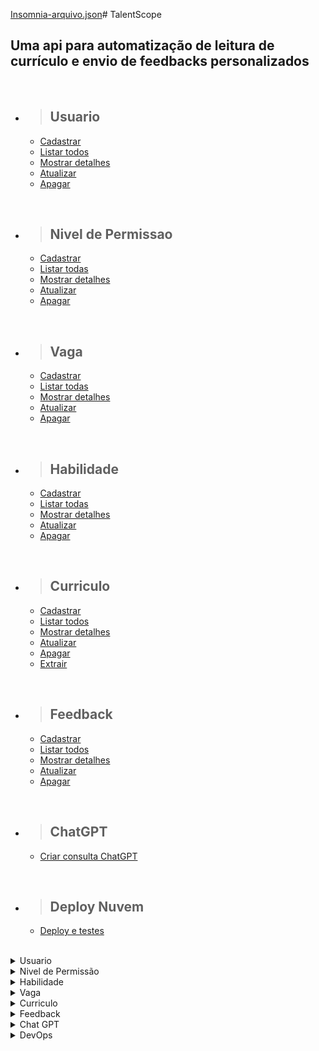 [Insomnia-arquivo.json](https://github.com/Plusoft-Challenge/TalentScope-backend/files/13326678/Insomnia-arquivo.json)# TalentScope

## Uma api para automatização de leitura de currículo e envio de feedbacks personalizados

<br/>

- > <h2>Usuario</h2>
  - [Cadastrar](#cadastrar-usuario)
  - [Listar todos](#listar-usuarios)
  - [Mostrar detalhes](#detalhar-um-usuario)
  - [Atualizar](#atualizar-usuario)
  - [Apagar](#apagar-usuario)

<br/>

- > <h2>Nivel de Permissao</h2>
  - [Cadastrar](#nivel-de-permissao)
  - [Listar todas](#listar-niveis-de-permissoes)
  - [Mostrar detalhes](#detalhar-um-nivel-de-permissao)
  - [Atualizar](#atualizar-nivel-de-permissao)
  - [Apagar](#apagar-nivel-de-permissao)

<br/>

- > <h2>Vaga</h2>
  - [Cadastrar](#cadastrar-vaga)
  - [Listar todas](#listar-vagas)
  - [Mostrar detalhes](#detalhar-um-vaga)
  - [Atualizar](#atualizar-vaga)
  - [Apagar](#apagar-vaga)

<br/>

- > <h2>Habilidade</h2>
  - [Cadastrar](#cadastrar-habilidade)
  - [Listar todas](#listar-habilidades)
  - [Mostrar detalhes](#detalhar-uma-habilidade)
  - [Atualizar](#atualizar-habilidade)
  - [Apagar](#apagar-habilidade)

<br/>

- > <h2>Curriculo</h2>
  - [Cadastrar](#cadastrar-curriculo)
  - [Listar todos](#listar-curriculos)
  - [Mostrar detalhes](#detalhar-um-curriculo)
  - [Atualizar](#atualizar-curriculo)
  - [Apagar](#apagar-curriculo)
  - [Extrair](#aextrair-curriculo)

<br/>

- > <h2>Feedback</h2>
  - [Cadastrar](#cadastrar-feedback)
  - [Listar todos](#listar-feedback)
  - [Mostrar detalhes](#detalhar-um-feedback)
  - [Atualizar](#atualizar-feedback)
  - [Apagar](#apagar-feedback)

<br/>

- > <h2>ChatGPT</h2>
  - [Criar consulta ChatGPT](#criar-consulta-chatgpt)

<br/>

- > <h2>Deploy Nuvem</h2>
  - [Deploy e testes](#deploy-testes)

<br/>


<details>
<summary>Usuario</summary>

<br>

<details>
<summary> <b style="color:green">POST</b>/talentScope/usuarios</summary>

<br/>

### Cadastrar usuario

<br/>

### Requisição:

```json
{
  "nome": "Rafael Ferreira",
  "email": "rafael@plusofit.com",
  "senha": "7894562",
	"status": true,
	"dtCriacao": "2023-05-15 10:08:02",
	"dtAlteracao": "",
	"nivelPermissao": {
		"id": 1
	}
}
```

<br/>

### Responses:

`status code: 200`

#### Body: <b>Application/json</b>

```json
{
	"id": 1,
	"nome": "Rafael Ferreira",
	"email": "rafael@plusofit.com",
	"senha": "7894562",
	"status": true,
	"dtCriacao": "2023-05-15 10:08:02",
	"dtAlteracao": null,
	"nivelPermissao": {
		"id": 1,
		"nome": null,
		"descricao": null
	}
}
```

<br/>
<hr>

`status code: 400`

#### Body: <b>Application/json</b>

```json
{
  "retorno": "Mensagem de erro conforme regras de negócios"
}
```

<br/>
</details>

<details>
<summary> <b style="color:cyan">GET</b>/talentScope/usuarios</summary>

<br/>

### Listar usuarios

<br/>

### Responses:

`status code: 200`

#### Body: <b>Application/json</b>

```json
[
	{
		"id": 1,
		"nome": "Rafael Ferreira",
		"email": "rafael@plusofit.com",
		"senha": "7894562",
		"status": true,
		"dtCriacao": "2023-05-15 10:08:02",
		"dtAlteracao": null,
		"nivelPermissao": {
			"id": 1,
			"nome": "Acesso-1",
			"descricao": "Tem permissão somente para leitura dos curriculos e vagas"
		}
	},
	{
		"id": 2,
		"nome": "Isabelle Souza Santos",
		"email": "isabelle.souza@plusofit.com",
		"senha": "123456",
		"status": true,
		"dtCriacao": "2023-05-03 10:08:02",
		"dtAlteracao": null,
		"nivelPermissao": {
			"id": 1,
			"nome": "Acesso-1",
			"descricao": "Tem permissão somente para leitura dos curriculos e vagas"
		}
	}
]
```

<br/>
<hr>

`status code: 204`

#### Body: <b>Application/json</b>

```json
{
  "retorno": "Não há usuarios para retornar"
}
```

<br/>
<hr>

`status code: 400`

#### Body: <b>Application/json</b>

```json
{
  "retorno": "Mensagem de erro conforme regras de negócios"
}
```

</details>

<details>
<summary> <b style="color:cyan">GET</b>/talentScope/usuarios/{id}</summary>

<br/>

### Detalhar um usuario

<br/>

### Responses:

`status code: 200`

#### Body: <b>Application/json</b>

```json
{
	"id": 1,
	"nome": "Rafael Ferreira",
	"email": "rafael@plusofit.com",
	"senha": "7894562",
	"status": true,
	"dtCriacao": "2023-05-15 10:08:02",
	"dtAlteracao": null,
	"nivelPermissao": {
		"id": 1,
		"nome": "Acesso-1",
		"descricao": "Tem permissão somente para leitura dos curriculos e vagas"
	}
}
```

<br/>
<hr>

`status code: 204`

#### Body: <b>Application/json</b>

```json
{
  "retorno": "Usuario não cadastrado"
}
```

<br/>
<hr>

`status code: 400`


```json
{
  "retorno": "Mensagem de erro conforme regras de negócios"
}
```

</details>

<details>
<summary> <b style="color:orange">UPDATE</b>/talentScope/usuarios/{id}</summary>

<br/>

### Atualizar usuario

### Requisição:


```json
{
  "nome": "Rafael Ferreira dos Santos",
  "email": "rafael.santos@plusofit.com",
  "senha": "7894562",
	"status": true,
	"dtCriacao": "2023-05-15 10:08:02",
	"dtAlteracao": "",
	"nivelPermissao": {
		"id": 2
	}
}
```
<br/>

<br/>

### Responses:

`status code: 200`

#### Tipo do body: <b>Application/json</b>

```json
{
	"id": 1,
	"nome": "Rafael Ferreira dos Santos",
	"email": "rafael.santos@plusofit.com",
	"senha": "7894562",
	"status": true,
	"dtCriacao": "2023-05-15 10:08:02",
	"dtAlteracao": null,
	"nivelPermissao": {
		"id": 2,
		"nome": null,
		"descricao": null
	}
}
```
<br/>
<hr>

`status code: 400`

#### Body: <b>Application/json</b>


```json
{
  "retorno": "{Mensagem de erro conforme regra de negocio}"
}
```

</details>

<details>
<summary> <b style="color:red">DELETE</b>/talentScope/usuarios/{id}</summary>

<br/>

### Apagar usuario

<br/>

### Responses:

`status code: 200`

#### Body: <b>Application/json</b>

```json
{
  "retorno": "Usuario apagado com sucesso"
}
```

<br/>
<hr>

`status code: 400`

#### Body: <b>Application/json</b>

```json
{
  "retorno": "Usuario não cadastrado"
}
```

</details>

<br/><br/>

# Campos de Requisição

|       campo       |     tipo    | obrigatório | descrição                                                                                                  |
| :---------------: | :---------: | :---------: | ---------------------------------------------------------------------------------------------------------- |
|        id         |    numeric(10)     |     sim     | Id do usuario                                                                                       |
|       nome        |    varchar(80)     |     sim     | Nome do usuario                                                                                     |
|       email       |    varchar(80)     |     sim     | Email do usuario                                                                                    
|       senha       |    varchar(15)     |     sim     | Senha do usuario. Senha deve conter de 8 a 15 caracteres, no min. 1 letra maiuscula e 1 caractere especial|
|  nivelPermissao  | fk_nivel_permissao |     sim     | Nivel de permissão para utilizar a plataforma                                                       |
|       status       | Boolean(1)  |     sim     | Flag para informar se o usuario esta ativo na plataforma                                                   |
|   dtCriacao    |  Datetime   |     sim     | Data da criação do usuario                                                                                 |
| dtAtualizacao  |  Datetime   |     nao     | Data da atualização do usuario                                                                             |

</details>

<details>
<summary>Nivel de Permissão</summary>

<br>

<details>
<summary> <b style="color:green">POST</b>/talentScope/nivelPermissao</summary>

<br/>

### Cadastrar nivel de permissao

<br/>

### Requisição:

```json
{
	"nome": "Acesso-1",
	"descricao": "Tem permissão somente para leitura"
}
```

```json
{
  "nome": "Administrador",
  "descricao": "Usuário com permissão master"
}
```

<br/>

### Responses:

`status code: 200`

#### Body: <b>Application/json</b>

```json
{
	"id": 1,
	"nome": "Acesso-1",
	"descricao": "Tem permissão somente para leitura"
}
```

```json
{
	"id": 2,
	"nome": "Administrador",
	"descricao": "Usuário com permissão master"
}
```

<br/>
<hr>

`status code: 400`

#### Body: <b>Application/json</b>

```json
{
  "retorno": "Mensagem de erro conforme regras de negócios"
}
```

<br/>
</details>

<details>
<summary> <b style="color:cyan">GET</b>/talentScope/nivelPermissao</summary>

<br/>

### Listar niveis de permissoes

<br/>

### Responses:

`status code: 200`

#### Body: <b>Application/json</b>

```json
[
	{
		"id": 1,
		"nome": "Acesso-1",
		"descricao": "Tem permissão somente para leitura"
	},
	{
		"id": 2,
		"nome": "Administrador",
		"descricao": "Usuário com permissão master"
	}
]
```

<br/>
<hr>

`status code: 204`

#### Body: <b>Application/json</b>

```json
{
  "retorno": "Não há nivel de permissao para retornar"
}
```

<br/>
<hr>

`status code: 400`

#### Body: <b>Application/json</b>

```json
{
  "retorno": "Mensagem de erro conforme regras de negócios"
}
```

</details>

<details>
<summary> <b style="color:cyan">GET</b>/talentScope/nivelPermissao/{id}</summary>

<br/>

### Detalhar um nivel de permissao

<br/>

### Responses:

`status code: 200`

#### Body: <b>Application/json</b>

```json
{
	"id": 1,
	"nome": "Acesso-1",
	"descricao": "Tem permissão somente para leitura"
}
```

<br/>
<hr>

`status code: 204`

#### Body: <b>Application/json</b>

```json
{
  "retorno": "Nivel de permissao não cadastrado"
}
```

<br/>
<hr>

`status code: 400`


```json
{
  "retorno": "Mensagem de erro conforme regras de negócios"
}
```

</details>

<details>
<summary> <b style="color:orange">UPDATE</b>/talentScope/nivelPermissao/{id}</summary>

<br/>

### Atualizar nivel de permissao

### Requisição:


```json
{
	"nome": "Acesso-1",
	"descricao": "Tem permissão somente para leitura dos curriculos e vagas"
}
```
<br/>

<br/>

### Responses:

`status code: 200`

#### Tipo do body: <b>Application/json</b>

```json
{
	"id": 1,
	"nome": "Acesso-1",
	"descricao": "Tem permissão somente para leitura dos curriculos e vagas"
}
```
<br/>
<hr>

`status code: 400`

#### Body: <b>Application/json</b>


```json
{
  "retorno": "{Mensagem de erro conforme regra de negocio}"
}
```

</details>

<details>
<summary> <b style="color:red">DELETE</b>/talentScope/nivelPermissao/{id}</summary>

<br/>

### Apagar nivel de permissao

<br/>

### Responses:

`status code: 200`

#### Body: <b>Application/json</b>

```json
{
  "retorno": "Nivel de permissao apagado com sucesso"
}
```

<br/>
<hr>

`status code: 400`

#### Body: <b>Application/json</b>

```json
{
  "retorno": "Nivel de permissao não cadastrado"
}
```

</details>

<br/><br/>

# Campos de Requisição

|       campo       |     tipo     | obrigatório | descrição                         |
| :---------------: | :----------: | :---------: | ----------------------------------|
|        id         | numeric(3)   |     sim     | Id do nivel de permissao          |
|       nome        | varchar(30)  |     sim     | Nome do usuario                   |
|     descricao     | varchar(250) |     sim     | Descrição do nivel de permissão   |


</details>

<details>
<summary>Habilidade</summary>

<br>

<details>
<summary> <b style="color:green">POST</b>/talentScope/habilidades</summary>

<br/>

### Cadastrar habilidade

<br/>

### Requisição:

```json
{
	"nome": "Experiência com Banco de Dados Oracle SQL"
}
```
```json
{
	"nome": "Experiência com Java, Spring Boot."
}
```

<br/>

### Responses:

`status code: 200`

#### Body: <b>Application/json</b>

```json
{
	"id": 1,
	"nome": "Experiência com Banco de Dados Oracle SQL"
}
```

```json
{
	"id": 2,
	"nome": "Experiência com Java, Spring Boot."
}
```

<br/>
<hr>

`status code: 400`

#### Body: <b>Application/json</b>

```json
{
  "retorno": "Mensagem de erro conforme regras de negócios"
}
```

<br/>
</details>

<details>
<summary> <b style="color:cyan">GET</b>/talentScope/habilidades</summary>

<br/>

### Listar habilidades

<br/>

### Responses:

`status code: 200`

#### Body: <b>Application/json</b>

```json
[
	{
		"id": 1,
		"nome": "Experiência com Banco de Dados Oracle SQL"
	},
	{
		"id": 2,
		"nome": "Experiência com Java, Spring Boot."
	}
]
```

<br/>
<hr>

`status code: 204`

#### Body: <b>Application/json</b>

```json
{
  "retorno": "Não há habilidades para retornar"
}
```

<br/>
<hr>

`status code: 400`

#### Body: <b>Application/json</b>

```json
{
  "retorno": "Mensagem de erro conforme regras de negócios"
}
```

</details>

<details>
<summary> <b style="color:cyan">GET</b>/talentScope/habilidades/{id}</summary>

<br/>

### Detalhar uma habilidade
<br/>

### Responses:

`status code: 200`

#### Body: <b>Application/json</b>

```json
{
	"id": 2,
	"nome": "Experiência com Java, Spring Boot."
}
```

<br/>
<hr>

`status code: 204`

#### Body: <b>Application/json</b>

```json
{
	"timestamp": "2023-09-11T22:45:11.000+00:00",
	"status": 404,
	"error": "Not Found",
	"trace": "br.com.TalentScope.exception.RestNotFoundException......",
	"message": "habilidade não encontrado",
	"path": "/talentScope/habilidades/3"
}
```

<br/>
<hr>

`status code: 400`


```json
{
  "retorno": "Mensagem de erro conforme regras de negócios"
}
```

</details>

<details>
<summary> <b style="color:orange">UPDATE</b>/talentScope/habilidades/{id}</summary>

<br/>

### Atualizar habilidade

### Requisição:


```json
{
	"nome": "2 anos de experiência em Java com spring, JPA Hibernate"
}
```
<br/>

<br/>

### Responses:

`status code: 200`

#### Tipo do body: <b>Application/json</b>

```json
{
	"id": 2,
	"nome": "2 anos de experiência em Java com spring, JPA Hibernate"
}
```
<br/>
<hr>

`status code: 400`

#### Body: <b>Application/json</b>


```json
{
  "retorno": "{Mensagem de erro conforme regra de negocio}"
}
```

</details>

<details>
<summary> <b style="color:red">DELETE</b>/talentScope/habilidade/{id}</summary>

<br/>

### Apagar habilidade

<br/>

### Responses:

`status code: 200`

#### Body: <b>Application/json</b>

```json
{
  "retorno": "Habilidade apagado com sucesso"
}
```

<br/>
<hr>

`status code: 400`

#### Body: <b>Application/json</b>

```json
{
  "retorno": "Habilidade não cadastrado"
}
```

</details>

<br/><br/>

# Campos de Requisição

|       campo       |     tipo     | obrigatório | descrição                         |
| :---------------: | :----------: | :---------: | ----------------------------------|
|        id         | numeric(3)   |     sim     | Id da habilidade        |
|       nome        | varchar(50)  |     sim     | Descrição da habiliade                  |

</details>

<details>
<summary>Vaga</summary>

<br>

<details>
<summary> <b style="color:green">POST</b>/talentScope/vagas</summary>

<br/>

### Cadastrar vaga

<br/>

### Requisição:

```json
{
	"nome": "Analista de Sistemas I",
	"descricaoCargo": "Desenvolver Java Junior",
	"descricaoVaga": "A vaga de desenvolvedor Java requer habilidades em programação orientada a objetos, uso de frameworks como Spring e Hibernate, experiência em testes e depuração de código, trabalho em equipe e conhecimentos em tecnologias relacionadas a aplicações web e bancos de dados.",
	"dtAbertura": "2023-10-09 14:00:00",
	"dtEncerramento": "2023-07-22 17:00:00",
	"usuario":{
		"id": 1
	},
	"habilidades": [
		{
		"id": 1
		}
	]
}
```

<br/>

### Responses:

`status code: 200`

#### Body: <b>Application/json</b>

```json
{
	"id": 1,
	"nome": "Analista de Sistemas I",
	"descricaoCargo": "Desenvolver Java Junior",
	"descricaoVaga": "A vaga de desenvolvedor Java requer habilidades em programação orientada a objetos, uso de frameworks como Spring e Hibernate, experiência em testes e depuração de código, trabalho em equipe e conhecimentos em tecnologias relacionadas a aplicações web e bancos de dados.",
	"dtAbertura": "2023-10-09 14:00:00",
	"dtEncerramento": "2023-07-22 17:00:00",
	"usuario": {
		"id": 1,
		"nome": null,
		"email": null,
		"senha": null,
		"status": null,
		"dtCriacao": null,
		"dtAlteracao": null,
		"nivelPermissao": null
	},
	"habilidades": [
		{
			"id": 1,
			"nome": null
		}
	]
}
```

<br/>
<hr>

`status code: 400`

#### Body: <b>Application/json</b>

```json
{
  "retorno": "Mensagem de erro conforme regras de negócio"
}
```

<br/>
</details>

<details>
<summary> <b style="color:cyan">GET</b>/talentScope/vagas</summary>

<br/>

### Listar vagas

<br/>

### Responses:

`status code: 200`

#### Body: <b>Application/json</b>

```json
[
	{
		"id": 1,
		"nome": "Analista de Sistemas I",
		"descricaoCargo": "Desenvolver Java Junior",
		"descricaoVaga": "A vaga de desenvolvedor Java requer habilidades em programação orientada a objetos, uso de frameworks como Spring e Hibernate, experiência em testes e depuração de código, trabalho em equipe e conhecimentos em tecnologias relacionadas a aplicações web e bancos de dados.",
		"dtAbertura": "2023-10-09 14:00:00",
		"dtEncerramento": "2023-07-22 17:00:00",
		"usuario": {
			"id": 1,
			"nome": "Rafael Ferreira dos Santos",
			"email": "rafael.santos@plusofit.com",
			"senha": "7894562",
			"status": true,
			"dtCriacao": "2023-05-15 10:08:02",
			"dtAlteracao": null,
			"nivelPermissao": {
				"id": 2,
				"nome": "Administrador",
				"descricao": "Usuário com permissão master"
			}
		},
		"habilidades": [
			{
				"id": 1,
				"nome": "Experiência com Banco de Dados Oracle SQL"
			}
		]
	},
	{
		"id": 2,
		"nome": "Analista de Dados",
		"descricaoCargo": "Analista de dados Senior",
		"descricaoVaga": "Estamos em busca de um Analista de Dados talentoso e apaixonado por números para se juntar à nossa equipe. O candidato ideal será responsável por coletar, analisar e interpretar dados, transformando-os em informações valiosas para orientar a tomada de decisões estratégicas da empresa. Você trabalhará em estreita colaboração com outras equipes para identificar tendências, padrões e insights que impulsionarão nosso negócio.",
		"dtAbertura": "2023-10-15 15:00:00",
		"dtEncerramento": "2023-12-22 17:00:00",
		"usuario": {
			"id": 1,
			"nome": "Rafael Ferreira dos Santos",
			"email": "rafael.santos@plusofit.com",
			"senha": "7894562",
			"status": true,
			"dtCriacao": "2023-05-15 10:08:02",
			"dtAlteracao": null,
			"nivelPermissao": {
				"id": 2,
				"nome": "Administrador",
				"descricao": "Usuário com permissão master"
			}
		},
		"habilidades": [
			{
				"id": 1,
				"nome": "Experiência com Banco de Dados Oracle SQL"
			}
		]
	}
]
```

<br/>
<hr>

`status code: 204`

#### Body: <b>Application/json</b>

```json
{
  "retorno": "Não há vagas para retornar"
}
```

<br/>
<hr>

`status code: 400`

#### Body: <b>Application/json</b>

```json
{
  "retorno": "Mensagem de erro conforme regras de negócios"
}
```

</details>

<details>
<summary> <b style="color:cyan">GET</b>/talentScope/vagas/{id}</summary>
<br/>

### Detalhar uma vaga

<br/>

### Responses:

`status code: 200`

#### Tipo do body: <b>Application/json</b>

```json
{
	"id": 1,
	"nome": "Analista de Sistemas I",
	"descricaoCargo": "Desenvolver Java Junior",
	"descricaoVaga": "A vaga de desenvolvedor Java requer habilidades em programação orientada a objetos, uso de frameworks como Spring e Hibernate, experiência em testes e depuração de código, trabalho em equipe e conhecimentos em tecnologias relacionadas a aplicações web e bancos de dados.",
	"dtAbertura": "2023-10-09 14:00:00",
	"dtEncerramento": "2023-07-22 17:00:00",
	"usuario": {
		"id": 1,
		"nome": "Rafael Ferreira dos Santos",
		"email": "rafael.santos@plusofit.com",
		"senha": "7894562",
		"status": true,
		"dtCriacao": "2023-05-15 10:08:02",
		"dtAlteracao": null,
		"nivelPermissao": {
			"id": 2,
			"nome": "Administrador",
			"descricao": "Usuário com permissão master"
		}
	},
	"habilidades": [
		{
			"id": 1,
			"nome": "Experiência com Banco de Dados Oracle SQL"
		}
	]
}
```

<br/>
<hr>

`status code: 204`

#### Body: <b>Application/json</b>

```json
{
  "retorno": "Vaga não cadastrada"
}
```

<br/>
<hr>

`status code: 400`


```json
{
  "retorno": "Mensagem de erro conforme regras de negócios"
}
```

</details>

<details>
<summary> <b style="color:orange">UPDATE</b>/talentScope/vagas/{id}</summary>

<br/>

### Atualizar vaga

### Requisição:


```json
{
	"nome": "Analista de Dados II",
	"descricaoCargo": "Analista de dados Pleno",
	"descricaoVaga": "Estamos em busca de um Analista de Dados talentoso e apaixonado por números para se juntar à nossa equipe. O candidato ideal será responsável por coletar, analisar e interpretar dados, transformando-os em informações valiosas para orientar a tomada de decisões estratégicas da empresa. Você trabalhará em estreita colaboração com outras equipes para identificar tendências, padrões e insights que impulsionarão nosso negócio.",
	"dtAbertura": "2023-10-15 15:00:00",
	"dtEncerramento": "2023-12-22 17:00:00",
	"usuario":{
		"id": 1
	},
	"habilidades": [
		{
		"id": 1
		}
	]
}	"usuario":{
		"id": 2
	},
	"habilidades": [
		{
		"id": 1
		}
	]
}
```
<br/>

<br/>

### Responses:

`status code: 200`

#### Body: <b>Application/json</b>

```json
{
	"id": 2,
	"nome": "Analista de Dados II",
	"descricaoCargo": "Analista de dados Pleno",
	"descricaoVaga": "Estamos em busca de um Analista de Dados talentoso e apaixonado por números para se juntar à nossa equipe. O candidato ideal será responsável por coletar, analisar e interpretar dados, transformando-os em informações valiosas para orientar a tomada de decisões estratégicas da empresa. Você trabalhará em estreita colaboração com outras equipes para identificar tendências, padrões e insights que impulsionarão nosso negócio.",
	"dtAbertura": "2023-10-15 15:00:00",
	"dtEncerramento": "2023-12-22 17:00:00",
	"usuario": {
		"id": 1,
		"nome": null,
		"email": null,
		"senha": null,
		"status": null,
		"dtCriacao": null,
		"dtAlteracao": null,
		"nivelPermissao": null
	},
	"habilidades": [
		{
			"id": 1,
			"nome": null
		}
	]
}
```
<br/>
<hr>

`status code: 400`

#### Body: <b>Application/json</b>


```json
{
  "retorno": "Vaga não cadastrada"
}
```

</details>

<details>
<summary> <b style="color:red">DELETE</b>/talentScope/vaga/{id}</summary>

<br/>

### Apagar vaga

<br/>

### Responses:

`status code: 200`

#### Body: <b>Application/json</b>

```json
{
  "retorno": "Vaga apagada com sucesso"
}
```

<br/>
<hr>

`status code: 400`

#### Body: <b>Application/json</b>

```json
{
  "retorno": "Vaga não cadastrada"
}
```

</details>

<br/><br/>

# Campos de Requisição

|         campo       |   tipo        | obrigatório | descrição |
| :-----------------: | :-----------: | :---------: | ---------------------------------------- |
|          id         |  numeric(10)  |     sim     | Id da vaga                               |
|         nome        |  varchar(80)  |     sim     | Nome da vaga                             |
|       descricaoCargo     |    varchar    |     sim     | Descrição do cargo                       |
|       descricaoVaga     |    varchar    |     sim     | Descrição da vaga                      |
|     dtAbertura   |   Datetime    |     sim     | Data da abertura da vaga                 |
|  dtEncerramento  |   Datetime    |     sim     | Data do encerramento da vaga             |
|       usuarios      |  fk_usuario   |     sim     | Um usuario pode ter varias vagas         |
|      habilidades    | fk_habilidade |     sim     | Uma vaga pode ter várias habilidades     |

</details>

<details>
<summary>Curriculo</summary>

<br>

<details>
<summary> <b style="color:green">POST</b> /talentScope/feedback/{feedbackId}/curriculos</summary>

<br/>

### Cadastrar curriculo

<br/>

### Requisição:

```json
{
	"arquivo": "curriculo-ritacassia.pdf",
	"dtEnvioCurriculo": "2023-05-03 10:08:02",
	"nomeCandidato": "Rita de Cassia",
	"email": "rita.cassia@email.com",
	"vaga": {
		"id": 1
	}
}
```

<br/>

### Responses:

`status code: 200`

#### Body: <b>Application/json</b>
```json
{
	"id": 1,
	"arquivo": "curriculo-ritacassia.pdf",
	"dtEnvioCurriculo": "2023-05-03 10:08:02",
	"nomeCandidato": "Rita de Cassia",
	"email": "rita.cassia@email.com",
	"vaga": {
		"id": 1,
		"nome": null,
		"descricaoCargo": null,
		"salario": null,
		"dtAbertura": null,
		"dtEncerramento": null,
		"dtProgEnvioFeedback": null,
		"usuario": null,
		"habilidades": null
	},
	"feedback": {
		"id": 1,
		"feedback": "Parabéns! Você passou para a proxima fase!",
		"aprovado": true,
		"dtAnalise": "2023-05-03 10:08:02",
		"envioFeedback": true,
		"dtEnvioFeedback": "2023-05-03 12:00:00"
	}
}
```

<br/>
<hr>

`status code: 400`

#### Body: <b>Application/json</b>

```json
{
  "retorno": "Mensagem de erro conforme regras de negócios"
}
```

<br/>
</details>

<details>
<summary> <b style="color:cyan">GET</b>/talentScope/curriculos</summary>

<br/>

### Listar curriculos

<br/>

### Responses:

`status code: 200`

#### Body: <b>Application/json</b>

```json
[
	{
		"id": 1,
		"arquivo": "curriculo-ritacassia.pdf",
		"dtEnvioCurriculo": "2023-05-03 10:08:02",
		"nomeCandidato": "Rita de Cassia",
		"email": "rita.cassia@email.com",
		"vaga": {
			"id": 1,
			"nome": "Desenvolvedor Java",
			"descricaoCargo": "Programação orientada a objetos, uso de frameworks Spring, experiência em testes, trabalho em equipe, aplicações web e bancos de dados.",
			"salario": 6000.00,
			"dtAbertura": "2023-05-03 12:00:00",
			"dtEncerramento": "2023-07-03 12:00:00",
			"dtProgEnvioFeedback": "2023-05-20 16:00:00",
			"usuario": {
				"id": 1,
				"nome": "Isabelle Souza Santos",
				"email": "isabelle.souza@plusofit.com",
				"senha": "123456",
				"status": true,
				"dtCriacao": "2023-05-03 10:08:02",
				"dtAlteracao": null,
				"nivelPermissao": {
					"id": 1,
					"nome": "Administrador",
					"descricao": "Permissão total."
				}
			},
			"habilidades": [
				{
					"id": 1,
					"nome": "Experiencia de 2 anos"
				},
				{
					"id": 2,
					"nome": "2 anos de experiência em Java com spring, JPA Hibernate"
				}
			]
		},
		"feedback": {
			"id": 1,
			"feedback": "Parabéns! Você passou para a proxima fase!",
			"aprovado": true,
			"dtAnalise": "2023-05-03 10:08:02",
			"envioFeedback": true,
			"dtEnvioFeedback": "2023-05-03 12:00:00"
		}
	},
	{
		"id": 2,
		"arquivo": "rafael-cv.pdf",
		"dtEnvioCurriculo": "2023-05-05 12:03:04",
		"nomeCandidato": "Rafael Ferreira",
		"email": "rafaelFerreira@email.com",
		"vaga": {
			"id": 1,
			"nome": "Desenvolvedor Java",
			"descricaoCargo": "Programação orientada a objetos, uso de frameworks Spring, experiência em testes, trabalho em equipe, aplicações web e bancos de dados.",
			"salario": 6000.00,
			"dtAbertura": "2023-05-03 12:00:00",
			"dtEncerramento": "2023-07-03 12:00:00",
			"dtProgEnvioFeedback": "2023-05-20 16:00:00",
			"usuario": {
				"id": 1,
				"nome": "Isabelle Souza Santos",
				"email": "isabelle.souza@plusofit.com",
				"senha": "123456",
				"status": true,
				"dtCriacao": "2023-05-03 10:08:02",
				"dtAlteracao": null,
				"nivelPermissao": {
					"id": 1,
					"nome": "Administrador",
					"descricao": "Permissão total."
				}
			},
			"habilidades": [
				{
					"id": 1,
					"nome": "Experiencia de 2 anos"
				},
				{
					"id": 2,
					"nome": "2 anos de experiência em Java com spring, JPA Hibernate"
				}
			]
		},
		"feedback": {
			"id": 1,
			"feedback": "Parabéns! Você passou para a proxima fase!",
			"aprovado": true,
			"dtAnalise": "2023-05-03 10:08:02",
			"envioFeedback": true,
			"dtEnvioFeedback": "2023-05-03 12:00:00"
		}
	}
]
```

<br/>
<hr>

`status code: 204`

#### Body: <b>Application/json</b>

```json
{
  "retorno": "Não há curriculos para retornar"
}
```

<br/>
<hr>

`status code: 400`

#### Body: <b>Application/json</b>

```json
{
  "retorno": "Mensagem de erro conforme regras de negócios"
}
```

</details>

<details>
<summary> <b style="color:cyan">GET</b>/talentScope/curriculos/{id}</summary>

### Detalhes um curriculo

<br/>

### Responses:

`status code: 200`

#### Body: <b>Application/json</b>

```json
{
	"id": 1,
	"arquivo": "curriculo-ritacassia.pdf",
	"dtEnvioCurriculo": "2023-05-03 10:08:02",
	"nomeCandidato": "Rita de Cassia",
	"email": "rita.cassia@email.com",
	"vaga": {
		"id": 1,
		"nome": "Desenvolvedor Java",
		"descricaoCargo": "Programação orientada a objetos, uso de frameworks Spring, experiência em testes, trabalho em equipe, aplicações web e bancos de dados.",
		"salario": 6000.00,
		"dtAbertura": "2023-05-03 12:00:00",
		"dtEncerramento": "2023-07-03 12:00:00",
		"dtProgEnvioFeedback": "2023-05-20 16:00:00",
		"usuario": {
			"id": 1,
			"nome": "Isabelle Souza Santos",
			"email": "isabelle.souza@plusofit.com",
			"senha": "123456",
			"status": true,
			"dtCriacao": "2023-05-03 10:08:02",
			"dtAlteracao": null,
			"nivelPermissao": {
				"id": 1,
				"nome": "Administrador",
				"descricao": "Permissão total."
			}
		},
		"habilidades": [
			{
				"id": 1,
				"nome": "Experiencia de 2 anos"
			},
			{
				"id": 2,
				"nome": "2 anos de experiência em Java com spring, JPA Hibernate"
			}
		]
	},
	"feedback": {
		"id": 1,
		"feedback": "Parabéns! Você passou para a proxima fase!",
		"aprovado": true,
		"dtAnalise": "2023-05-03 10:08:02",
		"envioFeedback": true,
		"dtEnvioFeedback": "2023-05-03 12:00:00"
	}
}
```

<br/>
<hr>

`status code: 204`

#### Body: <b>Application/json</b>

```json
{
  "retorno": "Curriculo não cadastrado"
}
```

<br/>
<hr>

`status code: 400`


```json
{
  "retorno": "Mensagem de erro conforme regras de negócios"
}
```

</details>

<details>
<summary> <b style="color:orange">UPDATE</b> /talentScope/feedback/{feedbackId}/curriculos/{id}</summary>

<br/>

### Atualizar curriculo

### Requisição:


```json
{
	"arquivo": "rafael-cv.pdf",
	"dtEnvioCurriculo": "2023-05-05 12:03:04",
	"nomeCandidato": "Rafael Ferreira",
	"email": "rafaelFerreira@email.com",
	"vaga": {
		"id": 1
	}
}
```
<br/>

<br/>

### Responses:

`status code: 200`

#### Tipo do body: <b>Application/json</b>

```json
{
  "id": 1,
  "arquivo": "Igor.pdf",
  "data_envio": "08/04/2023 - 09:04:35",
  "nome_candidato": "Igor Oliveira",
  "email_candidato": "igor@gmail.com",
  "vaga":
    {
      "nome": "Desenvolvedor Java"
    },
  "feedback":
    {
      "id": 1,
      "descricao": "Parabéns! Você foi aprovado",
      "resultado": true,
      "data_analise": "08/04/2023 - 09:10:35",
      "envio": true,
      "data_programada": "15/04/2023 - 18:00:00",
      "data_envio_feedback": "15/04/2023 - 18:00:00"
    }
},
```
<br/>
<hr>

`status code: 400`

#### Body: <b>Application/json</b>


```json
{
  "retorno": "{Mensagem de erro conforme regra de negócio}"
}
```

</details>

<details>
<summary> <b style="color:red">DELETE</b>/talentScope/curriculo/{id}</summary>

<br/>

### Apagar curriculo

<br/>

### Responses:

`status code: 200`

#### Body: <b>Application/json</b>

```json
{
  "retorno": "Curriculo apagado com sucesso"
}
```

<br/>
<hr>

`status code: 400`

#### Body: <b>Application/json</b>

```json
{
  "retorno": "Curriculo não cadastrado"
}
```

</details>

<details>
<summary> <b style="color:cyan">GET</b>/talentScope/extract</summary>

<br/>

### Extrair curriculo

<br/>

### Responses:

`status code: 200`

#### Body: <b>Application/json</b>

```
"Extração do currículo em PDF concluída com sucesso!"
```

<br/>
<hr>

`status code: 400`

#### Body: <b>Application/json</b>

```
"Extração não realizada"
```

</details>

<br/><br/>

# Campos de Requisição

|       campo       |     tipo    | obrigatório | descrição                                 |
| :---------------: | :---------: | :---------: | ------------------------------------------|
|        id         |     int     |     sim     | Id do curriculo                           |
|      arquivo      |    blob     |     sim     | Curriculo anexado                         |
|    dtEnvioCurriculo     |    Date     |     sim     | Data do envio do currículo                |
|  nomeCandidato   | varchar(50) |     sim     | Nome do candidato                         |
|  email  | varchar(80) |     sim     | Email do candidato                        |
|       vaga        |   fk_vaga   |     sim     | Vaga em que o curriculo esta relacionado                              |
|     feedback      | fk_feedback |     sim     | Feedback do curriculo |


</details>

<details>
<summary>Feedback</summary>

<br>

<details>
<summary> <b style="color:green">POST</b> /talentScope/feedback</summary>

<br/>

### Cadastrar feedback

<br/>

### Requisição:

```json
{
	"feedback": "Parabéns! Você passou para a proxima fase!",
	"aprovado": true,
	"dtAnalise": "2023-05-03 10:08:02",
	"envioFeedback": true,
	"dtEnvioFeedback": "2023-05-03 12:00:00"
}
```

<br/>

### Responses:

`status code: 200`

#### Body: <b>Application/json</b>
```json
{
	"id": 1,
	"feedback": "Parabéns! Você passou para a proxima fase!",
	"aprovado": true,
	"dtAnalise": "2023-05-03 10:08:02",
	"envioFeedback": true,
	"dtEnvioFeedback": "2023-05-03 12:00:00"
}
```

<br/>
<hr>

`status code: 400`

#### Body: <b>Application/json</b>

```json
{
  "retorno": "Mensagem de erro conforme regras de negócios"
}
```

<br/>
</details>

<details>
<summary> <b style="color:cyan">GET</b>/talentScope/feedback</summary>

<br/>

### Listar feedbacks

<br/>

### Responses:

`status code: 200`

#### Body: <b>Application/json</b>

```json
[
	{
		"id": 1,
		"feedback": "Parabéns! Você passou para a proxima fase!",
		"aprovado": true,
		"dtAnalise": "2023-05-03 10:08:02",
		"envioFeedback": true,
		"dtEnvioFeedback": "2023-05-03 12:00:00"
	},
	{
		"id": 2,
		"feedback": "Infelizmente você não foi selecionado para a proxima fase devido não ter a experiencia necessária que a vaga necessita. Não desista, você está no caminho certo.",
		"aprovado": false,
		"dtAnalise": "2023-05-15 10:08:02",
		"envioFeedback": true,
		"dtEnvioFeedback": "2023-05-03 12:00:00"
	}
]
```

<br/>
<hr>

`status code: 204`

#### Body: <b>Application/json</b>

```json
{
  "retorno": "Não há feedbacks para retornar"
}
```

<br/>
<hr>

`status code: 400`

#### Body: <b>Application/json</b>

```json
{
  "retorno": "Mensagem de erro conforme regras de negócios"
}
```

</details>

<details>
<summary> <b style="color:cyan">GET</b>/talentScope/feedback/{id}</summary>

### Detalhes um feedback

<br/>

### Responses:

`status code: 200`

#### Body: <b>Application/json</b>

```json
{
	"id": 1,
	"feedback": "Parabéns! Você passou para a proxima fase!",
	"aprovado": true,
	"dtAnalise": "2023-05-03 10:08:02",
	"envioFeedback": true,
	"dtEnvioFeedback": "2023-05-03 12:00:00"
}
```

<br/>
<hr>

`status code: 204`

#### Body: <b>Application/json</b>

```json
{
  "retorno": "Feedback não cadastrado"
}
```

<br/>
<hr>

`status code: 400`


```json
{
  "retorno": "Mensagem de erro conforme regras de negócios"
}
```

</details>

<details>
<summary> <b style="color:orange">UPDATE</b> /talentScope/feedback/{id}</summary>

<br/>

### Atualizar feedback

### Requisição:


```json
{
	"feedback": "Parabéns! Você foi aprovada para a próxima fase",
	"aprovado": true,
	"dtAnalise": "2023-05-03 10:08:02",
	"envioFeedback": true,
	"dtEnvioFeedback": "2023-05-20 16:00:00"
}
```
<br/>

<br/>

### Responses:

`status code: 200`

#### Tipo do body: <b>Application/json</b>

```json
{
	"id": 1,
	"feedback": "Parabéns! Você foi aprovada para a próxima fase",
	"aprovado": true,
	"dtAnalise": "2023-05-03 10:08:02",
	"envioFeedback": true,
	"dtEnvioFeedback": "2023-05-20 16:00:00"
}
```
<br/>
<hr>

`status code: 400`

#### Body: <b>Application/json</b>


```json
{
  "retorno": "{Mensagem de erro conforme regra de negócio}"
}
```

</details>

<details>
<summary> <b style="color:red">DELETE</b>/talentScope/feedback/{id}</summary>

<br/>

### Apagar feedback

<br/>

### Responses:

`status code: 200`

#### Body: <b>Application/json</b>

```json
{
  "retorno": "Feedback apagado com sucesso"
}
```

<br/>
<hr>

`status code: 400`

#### Body: <b>Application/json</b>

```json
{
  "retorno": "Feedback não cadastrado"
}
```

</details>

<br/><br/>

# Campos de Requisição

|       campo       |     tipo    | obrigatório | descrição                                 |
| :---------------: | :---------: | :---------: | ------------------------------------------|
|        id         |     int     |     sim     | Id do feedback                         |
|      feedback      |    clob     |     sim     | Descrição do feedback que será enviado ao candidato                      |
|    dtAnalise     |    Date     |     sim     | Data da análise do curriculo                |
|  envioFeedback   | boolean |     sim     | Indica se o feedback foi enviado ou não                       |
|  dtEnvioFeedback  | Date |     não     | Data em que o feedback foi enviado                        |

</details>

<details>
<summary>Chat GPT</summary>

<br>

<summary> <b style="color:green">POST</b>/talentScope/chatgpt/text</summary>

<br/>

### Criar consulta ChatGPT

<br/>

### Responses:

`status code: 200`

#### Body: <b>Application/json</b>

```json
{
	"texto": "Ana Cristina Ferreira ana.cristina.ferreira@email.com.br (XX) 99999-9999 linkedin.com/in/acferreira Programadora ousada com conhecimentos de C#, C++ e Python. Recém formada em TI na Universidade X com média 9,5, trabalhei como programadora em C# voluntário no Vídeo Game X. Nosso projeto recebeu o prêmio de melhor jogo independente brasileiro. Busco combinar o que aprendi na indústria do vídeo game com o que aprendi na faculdade para criar código inovadores para os clientes da Empresa X. Experiência como voluntária Programadora em C# Vídeo Game X (de janeiro de 2019 até fevereiro de 2020) Implementei as mecânicas do jogo no motor gráfico Unity 3D; Programei a inteligência artificial dos inimigos do jogo; Importei diversos tipos de arquivos como áudio, texturas e objetos 3D no jogo. Colaborei com designers e artistas. Principal conquista: Recebemos análises positivas de 95% dos jogadores. Formação acadêmica Bacharelado em TI Universidade X (fevereiro de 2020) Presidente do clube de estudos de design de jogos; Aula favorita: Modelagem de dados. Fiz aulas de inteligência artificial como atividade extracurricular. Principais conquistas: Me formei como orador da turma; Tirei nota 10 no meu TCC. Competências e habilidades Trabalho em equipe, adquirida após trabalhar como voluntário no Vídeo Game X; Design de sistemas, adquirida após fazer um curso na Escola X; Gamificação, adquirida após colaborar com o game designer do Vídeo Game X; Inglês avançado, adquirida após me formar no Curso de Inglês X; Espanhol intermediário, adquirido ao fazer aulas no Curso de Espanhol X. Informações adicionais Vencedora do Game Jam 2019 da Universidade X; Apaixonada por arte e criatividade. Anaisando o curriculo acima para uma vaga que tem essa descrição: A vaga de desenvolvedor Java requer habilidades em programação orientada a objetos, uso de frameworks como Spring e Hibernate, experiência em testes e depuração de código, trabalho em equipe e conhecimentos em tecnologias relacionadas a aplicações web e bancos de dados. E requer essas habilidades: Banco de dados Oracle, 2 anos de experiência em Java com spring, JPA Hibernate. Com base na vaga e habilidades, analisando o curriculo, em um ranking de 1 a 5, qual é a posição desse candidato para essa vaga? Retorne também o nome do candidato e o e-mail. Retorne o ranking, o nome e o e-mail do candidato exatamente nessa ordem, e exatamente como no exemplo: ranking:5|nome:joao|email:joao@email"
}
```

<br/>
<hr>


### Responses:

`status code: 200`

#### Tipo do body: <b>Application/json</b>

```json
[
	{
		"text": ".com.\n\nRanking:2|Nome:Ana Cristina Ferreira|Email:ana.cristina.ferreira@email.com.br",
		"index": 0,
		"logprobs": null,
		"finish_reason": "stop"
	}
]
```

`status code: 400`

#### Body: <b>Application/json</b>

```
Incorrect API key provided: sk-NytsI***************************************o1M0. You can find your API key at https://platform.openai.com/account/api-keys.
```

```
You exceeded your current quota, please check your plan and billing details.
```


<br/><br/>

# Campo de Requisição

|       campo       |     tipo    | obrigatório | descrição                                 |
| :---------------: | :---------: | :---------: | ------------------------------------------|
|        texto         |     string     |     sim     | Texto que vai na consulta para o Chat GPT |

</details>

<details>
<summary>DevOps</summary>

## Benefícios
- [Veja os benefícios da aplicação em nuvem](https://www.canva.com/design/DAFuRHPwQGQ/1K0VD-khZl63pLQ9myj2tw/view?utm_content=DAFuRHPwQGQ&utm_campaign=designshare&utm_medium=link&utm_source=publishsharelink)


## Pré-requisitos para rodar a aplicação

Antes de começar, certifique-se de ter o seguinte instalado e configurado:

- [Portal Azure](https://portal.azure.com/)
- [Azure DevOps](https://dev.azure.com)
- [Oracle Database](https://www.oracle.com/br/database/)

## Deploy

1. Acesse a organização no Azure DevOps para realizar o deploy
- [DevOps](https://dev.azure.com/RM95838/DevOps/_build)

  
2. No portal do Azure, vá no Web App para abrir o link da aplicação
- [Web App](https://dev.azure.com/RM95838/DevOps/_build](https://portal.azure.com/#@fiap.com.br/resource/subscriptions/6d446799-52c2-4fad-8eef-4f99ee9014c0/resourceGroups/rg_TalentScopeWebapp/providers/Microsoft.Web/sites/TalentScope-webapp/appServices)https://portal.azure.com/#@fiap.com.br/resource/subscriptions/6d446799-52c2-4fad-8eef-4f99ee9014c0/resourceGroups/rg_TalentScopeWebapp/providers/Microsoft.Web/sites/TalentScope-webapp/appServices)

3. Copie e cole o link abaixo no navegador da internet
talentscope-webapp.azurewebsites.net 

5. Para testar a aplicação, insira o json no Insomnia para realizar o crud da aplicação
[Up{"_type":"export","__export_format":4,"__export_date":"2023-11-11T22:15:45.034Z","__export_source":"insomnia.desktop.app:v8.4.0","resources":[{"_id":"req_5a52e51ab8994803a11a36deec8e53ce","parentId":"fld_7d69a6c0584349a699411c84372cf309","modified":1697412399602,"created":1697412371118,"url":"localhost:8080/talentScope/chatgpt/text","name":"GET-RESULT","description":"","method":"GET","body":{},"parameters":[],"headers":[{"name":"User-Agent","value":"insomnia/8.2.0"}],"authentication":{},"metaSortKey":-1697412371118,"isPrivate":false,"settingStoreCookies":true,"settingSendCookies":true,"settingDisableRenderRequestBody":false,"settingEncodeUrl":true,"settingRebuildPath":true,"settingFollowRedirects":"global","_type":"request"},{"_id":"fld_7d69a6c0584349a699411c84372cf309","parentId":"wrk_a8c236253c774b3594881ef373ec5888","modified":1684636955831,"created":1684636955831,"name":"ChatGPT","description":"","environment":{},"environmentPropertyOrder":null,"metaSortKey":-1684636955831,"_type":"request_group"},{"_id":"wrk_a8c236253c774b3594881ef373ec5888","parentId":null,"modified":1682907232949,"created":1682907232949,"name":"TaletScope","description":"","scope":"collection","_type":"workspace"},{"_id":"req_575b19995e534dbd8fd1932b755a1972","parentId":"fld_7d69a6c0584349a699411c84372cf309","modified":1699707885179,"created":1684636961164,"url":"localhost:8080/talentScope/chatgpt/text","name":"CHAT-GPT","description":"","method":"POST","body":{"mimeType":"application/json","text":"{\n\t\"texto\": \"Considerando uma vaga que tenha como pre requisitos habilidades em Java Spring Boot, e a descrição da vaga seja: Estamos em busca de um Analista de Dados talentoso e apaixonado por números para se juntar à nossa equipe. O candidato ideal será responsável por coletar, analisar e interpretar dados, transformando-os em informações valiosas para orientar a tomada de decisões estratégicas da empresa. Você trabalhará em estreita colaboração com outras equipes para identificar tendências, padrões e insights que impulsionarão nosso negócio. Com essas informações, analise se o seguinte curriculo é compativel com a vaga em um ranking de 1 a 5: Profissional de TI experiente com expertise em Spring Boot, focado no desenvolvimento de aplicações de alta qualidade e escaláveis.Experiência: Desenvolvedor Sênior na Desenvolvedor Júnior na [Empresa de Tecnologia] Educação: Bacharelado em Ciência da Computação - [Universidade Tal] Habilidades Técnicas: Spring Boot Java, Kotlin Banco de Dados: MySQL, PostgreSQL, MongoDB Ferramentas: IntelliJ IDEA, Eclipse, Git. Metodologias: Desenvolvimento Ágil. Certificações: Spring Professional, Java Programmer. Referências disponíveis mediante solicitação. Aqui acaba o currículo. Agora retorne o ranking, o nome do candidato e o e-mail exatamente como esse exemplo e separado por pipe, exemplo: ranking:5|nome:Jose|email:jose@email\"\n}"},"parameters":[],"headers":[{"name":"Content-Type","value":"application/json"}],"authentication":{},"metaSortKey":-1684636961164,"isPrivate":false,"settingStoreCookies":true,"settingSendCookies":true,"settingDisableRenderRequestBody":false,"settingEncodeUrl":true,"settingRebuildPath":true,"settingFollowRedirects":"global","_type":"request"},{"_id":"req_9af59db2ba2044aa836c300c9f389d66","parentId":"fld_f5f3f7720191420eb8206066495fc367","modified":1694713104345,"created":1683503098040,"url":"localhost:8080/talentScope/habilidades/3","name":"UPDATE","description":"","method":"PUT","body":{"mimeType":"application/json","text":"{\n\t\"nome\": \"4 anos de experiência em Java com spring, JPA Hibernate\"\n}"},"parameters":[],"headers":[{"name":"Content-Type","value":"application/json"}],"authentication":{},"metaSortKey":-1683503098040,"isPrivate":false,"settingStoreCookies":true,"settingSendCookies":true,"settingDisableRenderRequestBody":false,"settingEncodeUrl":true,"settingRebuildPath":true,"settingFollowRedirects":"global","_type":"request"},{"_id":"fld_f5f3f7720191420eb8206066495fc367","parentId":"wrk_a8c236253c774b3594881ef373ec5888","modified":1683502018108,"created":1683502018108,"name":"Habilidade","description":"","environment":{},"environmentPropertyOrder":null,"metaSortKey":-1683502018108,"_type":"request_group"},{"_id":"req_b8fc6ef998d14b0482b9326bdd4a003d","parentId":"fld_f5f3f7720191420eb8206066495fc367","modified":1694875719158,"created":1683503021940,"url":"localhost:8080/talentScope/habilidades/1","name":"DELETE","description":"","method":"DELETE","body":{},"parameters":[],"headers":[],"authentication":{},"metaSortKey":-1683503021940,"isPrivate":false,"settingStoreCookies":true,"settingSendCookies":true,"settingDisableRenderRequestBody":false,"settingEncodeUrl":true,"settingRebuildPath":true,"settingFollowRedirects":"global","_type":"request"},{"_id":"req_3dc93639f9ef491fa4635d5af891f267","parentId":"fld_f5f3f7720191420eb8206066495fc367","modified":1694535665156,"created":1683502999777,"url":"localhost:8080/talentScope/habilidades/1","name":"GET-BY-ID","description":"","method":"GET","body":{},"parameters":[],"headers":[],"authentication":{},"metaSortKey":-1683502999777,"isPrivate":false,"settingStoreCookies":true,"settingSendCookies":true,"settingDisableRenderRequestBody":false,"settingEncodeUrl":true,"settingRebuildPath":true,"settingFollowRedirects":"global","_type":"request"},{"_id":"req_b4a11f2f7069478b872176a1b8b935b5","parentId":"fld_f5f3f7720191420eb8206066495fc367","modified":1699709570360,"created":1683502152579,"url":"localhost:8080/talentScope/habilidades","name":"CREATE","description":"","method":"POST","body":{"mimeType":"application/json","text":"{\n\t\"nome\": \"Java Spring Boot\"\n}"},"parameters":[],"headers":[{"name":"Content-Type","value":"application/json"}],"authentication":{},"metaSortKey":-1683502152579,"isPrivate":false,"settingStoreCookies":true,"settingSendCookies":true,"settingDisableRenderRequestBody":false,"settingEncodeUrl":true,"settingRebuildPath":true,"settingFollowRedirects":"global","_type":"request"},{"_id":"req_c94e2b4ff2774e848b8a6b6f1a62ebe0","parentId":"fld_f5f3f7720191420eb8206066495fc367","modified":1694915168817,"created":1683502088281,"url":"localhost:8080/talentScope/habilidades","name":"GET-ALL","description":"","method":"GET","body":{},"parameters":[],"headers":[],"authentication":{},"metaSortKey":-1683502088281,"isPrivate":false,"settingStoreCookies":true,"settingSendCookies":true,"settingDisableRenderRequestBody":false,"settingEncodeUrl":true,"settingRebuildPath":true,"settingFollowRedirects":"global","_type":"request"},{"_id":"req_c5abfb74df74451bb60513ceeba403ce","parentId":"fld_491936f29b2442928f35fd13dabf765f","modified":1699740830749,"created":1683500430408,"url":"localhost:8080/talentScope/vagas/1","name":"UPDATE","description":"","method":"PUT","body":{"mimeType":"application/json","text":"{\n\t\"nome\": \"Analista de Dados Pleno\",\n\t\"descricaoCargo\": \"Analista de dados Pleno\",\n\t\"descricaoVaga\": \"Estamos em busca de um Analista de Dados talentoso e apaixonado por números para se juntar à nossa equipe. O candidato ideal será responsável por coletar, analisar e interpretar dados, transformando-os em informações valiosas para orientar a tomada de decisões estratégicas da empresa. Você trabalhará em estreita colaboração com outras equipes para identificar tendências, padrões e insights que impulsionarão nosso negócio.\",\n\t\"dtAbertura\": \"2023-10-15 15:00:00\",\n\t\"dtEncerramento\": \"2023-12-22 17:00:00\",\n\t\"usuario\":{\n\t\t\"id\": 1\n\t},\n\t\"habilidades\": [\n\t\t{\n\t\t\"id\": 1\n\t\t}\n\t]\n}"},"parameters":[],"headers":[{"name":"Content-Type","value":"application/json"}],"authentication":{},"metaSortKey":-1683500430408,"isPrivate":false,"settingStoreCookies":true,"settingSendCookies":true,"settingDisableRenderRequestBody":false,"settingEncodeUrl":true,"settingRebuildPath":true,"settingFollowRedirects":"global","_type":"request"},{"_id":"fld_491936f29b2442928f35fd13dabf765f","parentId":"wrk_a8c236253c774b3594881ef373ec5888","modified":1699740868512,"created":1683500421493,"name":"Vaga","description":"","environment":{},"environmentPropertyOrder":null,"metaSortKey":-1683500421493,"_type":"request_group"},{"_id":"req_b7e95c98a9ed4d939704e0501d37eba5","parentId":"fld_491936f29b2442928f35fd13dabf765f","modified":1694467107268,"created":1683500426903,"url":"localhost:8080/talentScope/vagas/3","name":"DELETE","description":"","method":"DELETE","body":{},"parameters":[],"headers":[],"authentication":{},"metaSortKey":-1683500426903,"isPrivate":false,"settingStoreCookies":true,"settingSendCookies":true,"settingDisableRenderRequestBody":false,"settingEncodeUrl":true,"settingRebuildPath":true,"settingFollowRedirects":"global","_type":"request"},{"_id":"req_ef6b8fae461345baba0414a0b94e100d","parentId":"fld_491936f29b2442928f35fd13dabf765f","modified":1699740870143,"created":1683500425981,"url":"localhost:8080/talentScope/vagas","name":"CREATE","description":"","method":"POST","body":{"mimeType":"application/json","text":"{\n\t\"nome\": \"Analista de Dados\",\n\t\"descricaoCargo\": \"Analista de dados Senior\",\n\t\"descricaoVaga\": \"Estamos em busca de um Analista de Dados talentoso e apaixonado por números para se juntar à nossa equipe. O candidato ideal será responsável por coletar, analisar e interpretar dados, transformando-os em informações valiosas para orientar a tomada de decisões estratégicas da empresa. Você trabalhará em estreita colaboração com outras equipes para identificar tendências, padrões e insights que impulsionarão nosso negócio.\",\n\t\"dtAbertura\": \"2023-10-15 15:00:00\",\n\t\"dtEncerramento\": \"2023-12-22 17:00:00\",\n\t\"usuario\":{\n\t\t\"id\": 1\n\t},\n\t\"habilidades\": [\n\t\t{\n\t\t\"id\": 1\n\t\t}\n\t]\n}"},"parameters":[],"headers":[{"name":"Content-Type","value":"application/json"}],"authentication":{},"metaSortKey":-1683500425981,"isPrivate":false,"settingStoreCookies":true,"settingSendCookies":true,"settingDisableRenderRequestBody":false,"settingEncodeUrl":true,"settingRebuildPath":true,"settingFollowRedirects":"global","_type":"request"},{"_id":"req_be5a4b355576415aa4459b9d9d9c9b3f","parentId":"fld_491936f29b2442928f35fd13dabf765f","modified":1694473733404,"created":1683500424735,"url":"localhost:8080/talentScope/vagas/1","name":"GET-BY-ID","description":"","method":"GET","body":{},"parameters":[],"headers":[],"authentication":{},"metaSortKey":-1683500424735,"isPrivate":false,"settingStoreCookies":true,"settingSendCookies":true,"settingDisableRenderRequestBody":false,"settingEncodeUrl":true,"settingRebuildPath":true,"settingFollowRedirects":"global","_type":"request"},{"_id":"req_f0117ee1cac74e66ade81fa5e13d938f","parentId":"fld_491936f29b2442928f35fd13dabf765f","modified":1694886201951,"created":1683500423575,"url":"localhost:8080/talentScope/vagas","name":"GET-ALL","description":"","method":"GET","body":{},"parameters":[],"headers":[],"authentication":{},"metaSortKey":-1683500423575,"isPrivate":false,"settingStoreCookies":true,"settingSendCookies":true,"settingDisableRenderRequestBody":false,"settingEncodeUrl":true,"settingRebuildPath":true,"settingFollowRedirects":"global","_type":"request"},{"_id":"req_f1d0d236ebfc4c9ca656a44a127fe0cc","parentId":"fld_e4d49467a47c4b759a0271aab6e959cf","modified":1695051174061,"created":1683499096895,"url":"localhost:8080/talentScope/nivelPermissao/1","name":"UPDATE","description":"","method":"PUT","body":{"mimeType":"application/json","text":"{\n\t\"nome\": \"Acesso-1\",\n\t\"descricao\": \"Tem permissão somente para leitura dos curriculos e vagas\"\n}"},"parameters":[],"headers":[{"name":"Content-Type","value":"application/json"}],"authentication":{},"metaSortKey":-1683499096895,"isPrivate":false,"settingStoreCookies":true,"settingSendCookies":true,"settingDisableRenderRequestBody":false,"settingEncodeUrl":true,"settingRebuildPath":true,"settingFollowRedirects":"global","_type":"request"},{"_id":"fld_e4d49467a47c4b759a0271aab6e959cf","parentId":"wrk_a8c236253c774b3594881ef373ec5888","modified":1683498878201,"created":1683498878201,"name":"Nivel Permissao","description":"","environment":{},"environmentPropertyOrder":null,"metaSortKey":-1683498878201,"_type":"request_group"},{"_id":"req_703157431e2e4446bd8b93a13d125879","parentId":"fld_e4d49467a47c4b759a0271aab6e959cf","modified":1699707567756,"created":1683499022052,"url":"localhost:8080/talentScope/nivelPermissao","name":"CREATE","description":"","method":"POST","body":{"mimeType":"application/json","text":"{\n\t\"nome\": \"Administrador\",\n\t\"descricao\": \"Tem permissão full\"\n}"},"parameters":[],"headers":[{"name":"Content-Type","value":"application/json"}],"authentication":{},"metaSortKey":-1683499022052,"isPrivate":false,"settingStoreCookies":true,"settingSendCookies":true,"settingDisableRenderRequestBody":false,"settingEncodeUrl":true,"settingRebuildPath":true,"settingFollowRedirects":"global","_type":"request"},{"_id":"req_3630a990e70e42eeb5215cdcff21aaee","parentId":"fld_e4d49467a47c4b759a0271aab6e959cf","modified":1683499012501,"created":1683498997106,"url":"localhost:8080/talentScope/nivelPermissao/1","name":"GET-BY-ID","description":"","method":"GET","body":{},"parameters":[],"headers":[],"authentication":{},"metaSortKey":-1683498997106,"isPrivate":false,"settingStoreCookies":true,"settingSendCookies":true,"settingDisableRenderRequestBody":false,"settingEncodeUrl":true,"settingRebuildPath":true,"settingFollowRedirects":"global","_type":"request"},{"_id":"req_3a1a185342a44099b86fd5f7ddd0b405","parentId":"fld_e4d49467a47c4b759a0271aab6e959cf","modified":1694889104251,"created":1683498961763,"url":"localhost:8080/talentScope/nivelPermissao/1","name":"DELETE","description":"","method":"DELETE","body":{},"parameters":[],"headers":[],"authentication":{},"metaSortKey":-1683498961763,"isPrivate":false,"settingStoreCookies":true,"settingSendCookies":true,"settingDisableRenderRequestBody":false,"settingEncodeUrl":true,"settingRebuildPath":true,"settingFollowRedirects":"global","_type":"request"},{"_id":"req_2fed552fb82a4cd19b169f87e54a2bb3","parentId":"fld_e4d49467a47c4b759a0271aab6e959cf","modified":1694911128142,"created":1683498880053,"url":"localhost:8080/talentScope/nivelPermissao","name":"GET-ALL","description":"","method":"GET","body":{},"parameters":[],"headers":[],"authentication":{},"metaSortKey":-1683498880053,"isPrivate":false,"settingStoreCookies":true,"settingSendCookies":true,"settingDisableRenderRequestBody":false,"settingEncodeUrl":true,"settingRebuildPath":true,"settingFollowRedirects":"global","_type":"request"},{"_id":"req_d6b820528584441d9c8ee44e6f475106","parentId":"fld_75aba5e4a7e24a7788edb863906dc43e","modified":1684625946957,"created":1683498089960,"url":"localhost:8080/talentScope/feedback/1","name":"New Request","description":"","method":"PUT","body":{"mimeType":"application/json","text":"{\n\t\"feedback\": \"Parabéns! Você foi aprovada para a próxima fase\",\n\t\"aprovado\": true,\n\t\"dtAnalise\": \"2023-05-03 10:08:02\",\n\t\"envioFeedback\": true,\n\t\"dtEnvioFeedback\": \"2023-05-20 16:00:00\"\n}"},"parameters":[],"headers":[{"name":"Content-Type","value":"application/json"}],"authentication":{},"metaSortKey":-1683498089960,"isPrivate":false,"settingStoreCookies":true,"settingSendCookies":true,"settingDisableRenderRequestBody":false,"settingEncodeUrl":true,"settingRebuildPath":true,"settingFollowRedirects":"global","_type":"request"},{"_id":"fld_75aba5e4a7e24a7788edb863906dc43e","parentId":"wrk_a8c236253c774b3594881ef373ec5888","modified":1683496882360,"created":1683496882360,"name":"Feedback","description":"","environment":{},"environmentPropertyOrder":null,"metaSortKey":-1683496882360,"_type":"request_group"},{"_id":"req_49f1f0f811974a6786fc79eace9983b7","parentId":"fld_75aba5e4a7e24a7788edb863906dc43e","modified":1683498064236,"created":1683498041845,"url":"localhost:8080/talentScope/feedback/1","name":"DELETE","description":"","method":"DELETE","body":{},"parameters":[],"headers":[],"authentication":{},"metaSortKey":-1683498041845,"isPrivate":false,"settingStoreCookies":true,"settingSendCookies":true,"settingDisableRenderRequestBody":false,"settingEncodeUrl":true,"settingRebuildPath":true,"settingFollowRedirects":"global","_type":"request"},{"_id":"req_1517497d8707418b9b68ab8c634d81c1","parentId":"fld_75aba5e4a7e24a7788edb863906dc43e","modified":1683498039441,"created":1683498014430,"url":"localhost:8080/talentScope/feedback/1","name":"GET-BY-ID","description":"","method":"GET","body":{},"parameters":[],"headers":[],"authentication":{},"metaSortKey":-1683498014430,"isPrivate":false,"settingStoreCookies":true,"settingSendCookies":true,"settingDisableRenderRequestBody":false,"settingEncodeUrl":true,"settingRebuildPath":true,"settingFollowRedirects":"global","_type":"request"},{"_id":"req_3ebf2ac7b2e14919a486c9637f33b2d2","parentId":"fld_75aba5e4a7e24a7788edb863906dc43e","modified":1684625815185,"created":1683497799400,"url":"localhost:8080/talentScope/feedback","name":"CREATE","description":"","method":"POST","body":{"mimeType":"application/json","text":"{\n\t\"feedback\": \"Infelizmente você não foi selecionado para a proxima fase devido não ter a experiencia necessária que a vaga necessita. Não desista, você está no caminho certo.\",\n\t\"aprovado\": false,\n\t\"dtAnalise\": \"2023-05-15 10:08:02\",\n\t\"envioFeedback\": true,\n\t\"dtEnvioFeedback\": \"2023-05-03 12:00:00\"\n}"},"parameters":[],"headers":[{"name":"Content-Type","value":"application/json"}],"authentication":{},"metaSortKey":-1683497799400,"isPrivate":false,"settingStoreCookies":true,"settingSendCookies":true,"settingDisableRenderRequestBody":false,"settingEncodeUrl":true,"settingRebuildPath":true,"settingFollowRedirects":"global","_type":"request"},{"_id":"req_82ca578e807d44859e237d1b2a858135","parentId":"fld_75aba5e4a7e24a7788edb863906dc43e","modified":1683496926295,"created":1683496898820,"url":"localhost:8080/talentScope/feedback","name":"GET-ALL","description":"","method":"GET","body":{},"parameters":[],"headers":[],"authentication":{},"metaSortKey":-1683496898820,"isPrivate":false,"settingStoreCookies":true,"settingSendCookies":true,"settingDisableRenderRequestBody":false,"settingEncodeUrl":true,"settingRebuildPath":true,"settingFollowRedirects":"global","_type":"request"},{"_id":"req_a10caac43c6d4cb985bf3ce0521145f2","parentId":"fld_89f2b281b16948618d8025113705813e","modified":1699711878905,"created":1693783365797,"url":"localhost:8080/talentScope/extract","name":"EXTRACT-CURRICULO","description":"","method":"GET","body":{},"parameters":[],"headers":[{"name":"User-Agent","value":"Insomnia/2023.5.7"}],"authentication":{},"metaSortKey":-1693783365797,"isPrivate":false,"settingStoreCookies":true,"settingSendCookies":true,"settingDisableRenderRequestBody":false,"settingEncodeUrl":true,"settingRebuildPath":true,"settingFollowRedirects":"global","_type":"request"},{"_id":"fld_89f2b281b16948618d8025113705813e","parentId":"wrk_a8c236253c774b3594881ef373ec5888","modified":1683408861644,"created":1683408861644,"name":"Curriculo","description":"","environment":{},"environmentPropertyOrder":null,"metaSortKey":-1683408861644,"_type":"request_group"},{"_id":"req_01a6f4d409774f52b0a631dcc6bb2aac","parentId":"fld_89f2b281b16948618d8025113705813e","modified":1684625380007,"created":1683495768192,"url":"localhost:8080/talentScope/feedback/2/curriculo/2","name":"UPDATE","description":"","method":"PUT","body":{"mimeType":"application/json","text":"{\n\t\"arquivo\": \"rafael-cv.pdf\",\n\t\"dtEnvioCurriculo\": \"2023-05-05 12:03:04\",\n\t\"nomeCandidato\": \"Rafael Ferreira\",\n\t\"email\": \"rafaelFerreira@email.com\",\n\t\"vaga\": {\n\t\t\"id\": 1\n\t}\n}"},"parameters":[],"headers":[{"name":"Content-Type","value":"application/json"}],"authentication":{},"metaSortKey":-1683495768192,"isPrivate":false,"settingStoreCookies":true,"settingSendCookies":true,"settingDisableRenderRequestBody":false,"settingEncodeUrl":true,"settingRebuildPath":true,"settingFollowRedirects":"global","_type":"request"},{"_id":"req_79183f4d4fca4369b077d99504282f54","parentId":"fld_89f2b281b16948618d8025113705813e","modified":1683495613000,"created":1683495569900,"url":"localhost:8080/talentScope/curriculos/1","name":"DELETE","description":"","method":"DELETE","body":{},"parameters":[],"headers":[],"authentication":{},"metaSortKey":-1683495569900,"isPrivate":false,"settingStoreCookies":true,"settingSendCookies":true,"settingDisableRenderRequestBody":false,"settingEncodeUrl":true,"settingRebuildPath":true,"settingFollowRedirects":"global","_type":"request"},{"_id":"req_b0438d0fca7e4e8bbc031b8bb075c406","parentId":"fld_89f2b281b16948618d8025113705813e","modified":1684621944202,"created":1683495417953,"url":"localhost:8080/talentScope/curriculos/1","name":"GET-BY-ID","description":"","method":"GET","body":{},"parameters":[],"headers":[],"authentication":{},"metaSortKey":-1683495417953,"isPrivate":false,"settingStoreCookies":true,"settingSendCookies":true,"settingDisableRenderRequestBody":false,"settingEncodeUrl":true,"settingRebuildPath":true,"settingFollowRedirects":"global","_type":"request"},{"_id":"req_c4142025a5e34d31a9916fdc5bf46cdf","parentId":"fld_89f2b281b16948618d8025113705813e","modified":1694371793600,"created":1683494163008,"url":"localhost:8080/talentScope/feedback/1/curriculo","name":"CREATE","description":"","method":"POST","body":{"mimeType":"application/json","text":"{\n\t\"arquivo\": \"IsaMaryKusukiYabiku.pdf\",\n\t\"dtEnvioCurriculo\": \"2023-05-05 12:03:04\",\n\t\"nomeCandidato\": \"Rafael Ferreira\",\n\t\"email\": \"rafaelFerreira@email.com\",\n\t\"vaga\": {\n\t\t\"id\": 1\n\t}\n}"},"parameters":[],"headers":[{"name":"Content-Type","value":"application/json"}],"authentication":{},"metaSortKey":-1683494163008,"isPrivate":false,"settingStoreCookies":true,"settingSendCookies":true,"settingDisableRenderRequestBody":false,"settingEncodeUrl":true,"settingRebuildPath":true,"settingFollowRedirects":"global","_type":"request"},{"_id":"req_2b477bf3144843409ba67c361f07c2bc","parentId":"fld_89f2b281b16948618d8025113705813e","modified":1683408906435,"created":1683408868292,"url":"localhost:8080/talentScope/curriculos","name":"GET-ALL","description":"","method":"GET","body":{},"parameters":[],"headers":[],"authentication":{},"metaSortKey":-1683408868292,"isPrivate":false,"settingStoreCookies":true,"settingSendCookies":true,"settingDisableRenderRequestBody":false,"settingEncodeUrl":true,"settingRebuildPath":true,"settingFollowRedirects":"global","_type":"request"},{"_id":"req_341545f33b1b4dec9c948fd032d4744d","parentId":"fld_f8ec22abe45a4eba8d497cbaad6a819c","modified":1694538132889,"created":1683403550518,"url":"localhost:8080/talentScope/usuarios/1","name":"UPDATE","description":"","method":"PUT","body":{"mimeType":"application/json","text":"{\n  \"nome\": \"Rafael Ferreira dos Santos\",\n  \"email\": \"rafael.santos@plusofit.com\",\n  \"senha\": \"7894562\",\n\t\"status\": true,\n\t\"dtCriacao\": \"2023-05-15 10:08:02\",\n\t\"dtAlteracao\": \"\",\n\t\"nivelPermissao\": {\n\t\t\"id\": 1\n\t}\n}"},"parameters":[],"headers":[{"name":"Content-Type","value":"application/json"}],"authentication":{},"metaSortKey":-1683403550518,"isPrivate":false,"settingStoreCookies":true,"settingSendCookies":true,"settingDisableRenderRequestBody":false,"settingEncodeUrl":true,"settingRebuildPath":true,"settingFollowRedirects":"global","_type":"request"},{"_id":"fld_f8ec22abe45a4eba8d497cbaad6a819c","parentId":"wrk_a8c236253c774b3594881ef373ec5888","modified":1682907250670,"created":1682907250670,"name":"Usuario","description":"","environment":{},"environmentPropertyOrder":null,"metaSortKey":-1682907250670,"_type":"request_group"},{"_id":"req_f209071050794512ba5f6c23710720e1","parentId":"fld_f8ec22abe45a4eba8d497cbaad6a819c","modified":1694473352250,"created":1683403278581,"url":"localhost:8080/talentScope/usuarios/2","name":"DELETE","description":"","method":"DELETE","body":{},"parameters":[],"headers":[],"authentication":{},"metaSortKey":-1683403278581,"isPrivate":false,"settingStoreCookies":true,"settingSendCookies":true,"settingDisableRenderRequestBody":false,"settingEncodeUrl":true,"settingRebuildPath":true,"settingFollowRedirects":"global","_type":"request"},{"_id":"req_cf51032b4260480287e31b3ed5cd9b4a","parentId":"fld_f8ec22abe45a4eba8d497cbaad6a819c","modified":1694376992945,"created":1683402339768,"url":"localhost:8080/talentScope/usuarios/1","name":"GET-BY-ID","description":"","method":"GET","body":{},"parameters":[],"headers":[],"authentication":{},"metaSortKey":-1683402339768,"isPrivate":false,"settingStoreCookies":true,"settingSendCookies":true,"settingDisableRenderRequestBody":false,"settingEncodeUrl":true,"settingRebuildPath":true,"settingFollowRedirects":"global","_type":"request"},{"_id":"req_72118a8b9fc343a88106cfb586b82331","parentId":"fld_f8ec22abe45a4eba8d497cbaad6a819c","modified":1699740858922,"created":1682911763463,"url":"localhost:8080/talentScope/usuarios","name":"CREATE","description":"","method":"POST","body":{"mimeType":"application/json","text":"{\n  \"nome\": \"Rafael Ferreira\",\n  \"email\": \"rafael@plusofit.com\",\n  \"senha\": \"7894562\",\n\t\"status\": true,\n\t\"dtCriacao\": \"2023-05-15 10:08:02\",\n\t\"dtAlteracao\": \"\",\n\t\"nivelPermissao\": {\n\t\t\"id\": 1\n\t}\n}"},"parameters":[],"headers":[{"name":"Content-Type","value":"application/json"}],"authentication":{},"metaSortKey":-1682911763463,"isPrivate":false,"settingStoreCookies":true,"settingSendCookies":true,"settingDisableRenderRequestBody":false,"settingEncodeUrl":true,"settingRebuildPath":true,"settingFollowRedirects":"global","_type":"request"},{"_id":"req_a40d3de278ab42b5877e887328da9404","parentId":"fld_f8ec22abe45a4eba8d497cbaad6a819c","modified":1682908258671,"created":1682907243015,"url":"localhost:8080/talentScope/usuarios","name":"GET-ALL","description":"","method":"GET","body":{},"parameters":[],"headers":[],"authentication":{},"metaSortKey":-1682907246842.5,"isPrivate":false,"settingStoreCookies":true,"settingSendCookies":true,"settingDisableRenderRequestBody":false,"settingEncodeUrl":true,"settingRebuildPath":true,"settingFollowRedirects":"global","_type":"request"},{"_id":"env_da8475de3cd6463cb962bdca5c2714fda1b80dc0","parentId":"wrk_a8c236253c774b3594881ef373ec5888","modified":1682907232953,"created":1682907232953,"name":"Base Environment","data":{},"dataPropertyOrder":null,"color":null,"isPrivate":false,"metaSortKey":1682907232953,"_type":"environment"},{"_id":"jar_da8475de3cd6463cb962bdca5c2714fda1b80dc0","parentId":"wrk_a8c236253c774b3594881ef373ec5888","modified":1683152217116,"created":1682907232955,"name":"Default Jar","cookies":[{"key":"JSESSIONID","value":"71409BC38A577DE4F9B7F42E5D688FBA","domain":"localhost","path":"/","httpOnly":true,"hostOnly":true,"creation":"2023-05-01T02:30:51.202Z","lastAccessed":"2023-05-03T22:16:57.103Z","id":"06489005035756712"}],"_type":"cookie_jar"},{"_id":"spc_535954fb5cd44bcdb1a95af3f07a94f1","parentId":"wrk_a8c236253c774b3594881ef373ec5888","modified":1682907232950,"created":1682907232950,"fileName":"TaletScope","contents":"","contentType":"yaml","_type":"api_spec"}]}loading Insomnia-arquivo.json…]()


6. Verifique as gravações no Banco de Dado Oracle
    

</details>
